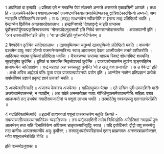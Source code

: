 

  
1 अप्रतिष्ठां वा इत्यादि ॥ प्रतिष्ठां एते न गच्छन्ति येषां संवत्सरे अनाप्ते असमाप्ते एकादशिनी आप्यते । तथा हि - प्रत्यहमेकैकस्मिन् पशावालभ्यमाने एकषष्ट्यधिकशतत्रयप्रमितेष्वहस्सु द्वात्रिंशदेकादशिन्यो लभ्यन्ते, अथ नवाहानि परिशिष्टानि लभ्यन्ते । स यः [तद्यः] साधनत्वेन स्वीकरोति स [तस्य तद] प्रतिष्ठित्यै भवति । ऐन्द्राग्नेन द्वितीयेन अगतसारदेवतालाभः । इन्द्राग्निशब्दे 'देवताद्वन्द्वे च'इति प्राप्तस्य पूर्वोत्तरयोर्युगपत्प्रकृतिस्वरत्वस्य 'नोत्तरपदेऽनुदात्तादौ'इति निषेधे समासान्तोदात्तत्वमेव । अयातयाम्नी इति । 'अन उपधालोपिनः'इहि ङीप् । 'वा छन्दसि'इति पूर्वसवर्णदीर्घत्वम् ॥

2 वैश्वदेवेन तृतीयेन सर्वदेवतालाभः । द्यावापृथिव्यथा चतुर्थ्या द्यावापृथिव्योः प्रतिष्ठितो भवति । वायव्येन पञ्चमेन वायुः स्वयं एवैभ्यो यजमानेभ्यस्सत्रिभ्यः स्वात् आयतनात् देवता आत्मीयत्वेन लभते वशीकरोति । आदित्यया षष्ठ्या पृथिव्यां प्रतिष्ठिता भवन्ति । मैत्रावरुण्या सप्तम्या यज्ञस्य स्विष्टं शोभनमिष्टं शमयन्ति सुखहेतुमेव कुर्वन्ति । दुरिष्टं च शमयन्ति निवृत्तोपप्लवं कुर्वन्ति । प्राजापत्येनाष्टमेन तूपरेण शृङ्गरहितेन प्राजापत्येन चातिग्राह्येण । एन्द्रं महाव्रतं अहः रूपसमृद्धं कुर्वन्ति 'यो ह खलु वाव प्रजापतिः । स उ वेवेन्द्रः' इति । अथो अपिच अह्नोऽयं बलिः पूजा यदत्र प्राजापत्ययोरनयोः प्रयोग इति । आग्नेयेन नवमेन प्रतिप्रज्ञानं प्रत्येकं सर्वार्थविषयं प्रज्ञानं प्रकृष्टं ज्ञानं प्रकाशो भवति ॥

3 अजपेत्वानित्यादि ॥ अजाश्च पेत्वाश्च अजपेत्वाः । गालितमुष्काः पेत्वाः । एते सत्रिणः पूर्वैः एकादशिनैः मासैः अजपेत्वानेवालभन्ते, न गवादीन् । अथ यदेते अनन्तरोक्ता गव्याः गोभिर्धेनुवत्समैत्रावरूणीभिः सहिताः पशव आलभ्यन्ते तत् उभयेषां गवादीनामजादीनां च पशूनां लाभाय भवति । तस्मादेतेषु नवस्वहस्सु एतानालभेरन्निति ॥

4 यदतिरिक्तामित्यादि ॥ इदानीं ब्राह्मणवतां पशूनां प्रकारान्तरेण स्तुतिः क्रियते - संवत्सरमतीत्यावस्थानमतिरेकः त्र्यहातिक्रमः । तत्र यद्येकादशिनीं तामेव त्रिभिरहोभिः अतिरिक्तां नवाहार्थं पुनः आलभेरन् तथा सति दिनातिरेकेण अप्रियस्य भ्रातृव्यस्याभिवृद्धिः स्यात् । यदि द्वयोर्दिनयोः द्वौद्वौ पशू समस्येयुः तदा कनीयः अल्पतरमात्मीयं अयुः कुर्वीरन् । तस्मादुभयदोषपरिहारार्थं एतान् ब्राह्मणवतः अनन्तरब्राह्मणोक्तान् नवैव पशूनालभेरन्निति विधिः ॥

इति पञ्चमोऽनुवाकः ॥  
